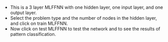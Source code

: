 - This is a 3 layer MLFFNN with one hidden layer, one input layer, and one output layer.
- Select the problem type and the number of nodes in the hidden layer, and click on train MLFFNN.
- Now click on test MLFFNN to test the network and to see the results of pattern classification.

